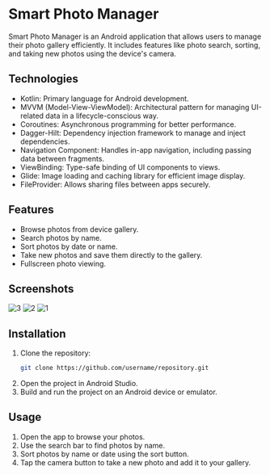 # Smart Photo Manager

Smart Photo Manager is an Android application that allows users to manage their photo gallery efficiently. It includes features like photo search, sorting, and taking new photos using the device's camera.

## Technologies
- Kotlin: Primary language for Android development.
- MVVM (Model-View-ViewModel): Architectural pattern for managing UI-related data in a lifecycle-conscious way.
- Coroutines: Asynchronous programming for better performance.
- Dagger-Hilt: Dependency injection framework to manage and inject dependencies.
- Navigation Component: Handles in-app navigation, including passing data between fragments.
- ViewBinding: Type-safe binding of UI components to views.
- Glide: Image loading and caching library for efficient image display.
- FileProvider: Allows sharing files between apps securely.

## Features
- Browse photos from device gallery.
- Search photos by name.
- Sort photos by date or name.
- Take new photos and save them directly to the gallery.
- Fullscreen photo viewing.

## Screenshots
![3](https://github.com/user-attachments/assets/7e0e8145-9c00-4ab3-b6e7-fff97d3b2f73)
![2](https://github.com/user-attachments/assets/b05799c8-818c-4386-b1e2-548fc61384bc)
![1](https://github.com/user-attachments/assets/9d98c7d3-cb33-4ff3-9007-3ec448914851)

## Installation
1. Clone the repository:
   ```bash
   git clone https://github.com/username/repository.git
2. Open the project in Android Studio.
3. Build and run the project on an Android device or emulator.

## Usage 
1. Open the app to browse your photos.
2. Use the search bar to find photos by name.
3. Sort photos by name or date using the sort button.
4. Tap the camera button to take a new photo and add it to your gallery.
